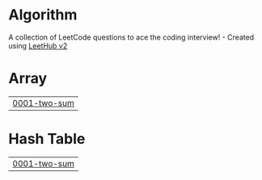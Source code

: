 # Algorithm
A collection of LeetCode questions to ace the coding interview! - Created using [LeetHub v2](https://github.com/arunbhardwaj/LeetHub-2.0)


# Array
|  |
| ------- |
| [0001-two-sum](https://github.com/passi3/Algorithm/tree/master/0001-two-sum) |
# Hash Table
|  |
| ------- |
| [0001-two-sum](https://github.com/passi3/Algorithm/tree/master/0001-two-sum) |